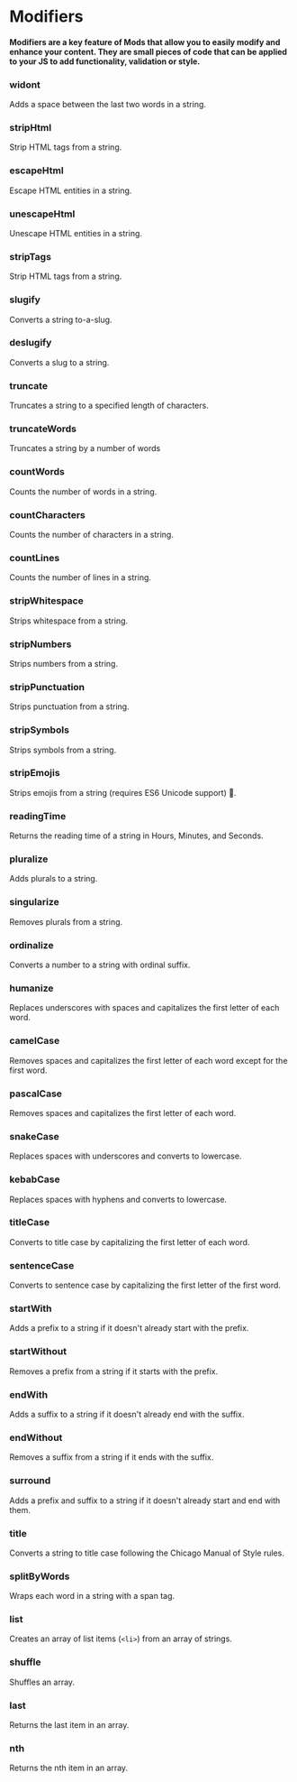 # Modifiers

#### Modifiers are a key feature of Mods that allow you to easily modify and enhance your content. They are small pieces of code that can be applied to your JS to add functionality, validation or style.

### widont
Adds a space between the last two words in a string.

### stripHtml
Strip HTML tags from a string.

### escapeHtml
Escape HTML entities in a string.

### unescapeHtml
Unescape HTML entities in a string.

### stripTags
Strip HTML tags from a string.

### slugify
Converts a string to-a-slug.

### deslugify
Converts a slug to a string.

### truncate
Truncates a string to a specified length of characters.

### truncateWords
Truncates a string by a number of words

### countWords
Counts the number of words in a string.

### countCharacters
Counts the number of characters in a string.

### countLines
Counts the number of lines in a string.

### stripWhitespace
Strips whitespace from a string.

### stripNumbers
Strips numbers from a string.

### stripPunctuation
Strips punctuation from a string.

### stripSymbols
Strips symbols from a string.

### stripEmojis
Strips emojis from a string (requires ES6 Unicode support) 🦊.

### readingTime
Returns the reading time of a string in Hours, Minutes, and Seconds.

### pluralize
Adds plurals to a string.

### singularize
Removes plurals from a string.

### ordinalize
Converts a number to a string with ordinal suffix.

### humanize
Replaces underscores with spaces and capitalizes the first letter of each word.

### camelCase
Removes spaces and capitalizes the first letter of each word except for the first word.

### pascalCase
Removes spaces and capitalizes the first letter of each word.

### snakeCase
Replaces spaces with underscores and converts to lowercase.

### kebabCase
Replaces spaces with hyphens and converts to lowercase.

### titleCase
Converts to title case by capitalizing the first letter of each word.

### sentenceCase
Converts to sentence case by capitalizing the first letter of the first word.

### startWith
Adds a prefix to a string if it doesn't already start with the prefix.

### startWithout
Removes a prefix from a string if it starts with the prefix.

### endWith
Adds a suffix to a string if it doesn't already end with the suffix.

### endWithout
Removes a suffix from a string if it ends with the suffix.

### surround
Adds a prefix and suffix to a string if it doesn't already start and end with them.

### title
Converts a string to title case following the Chicago Manual of Style rules.

### splitByWords
Wraps each word in a string with a span tag.

### list
Creates an array of list items (`<li>`) from an array of strings.

### shuffle
Shuffles an array.

### last
Returns the last item in an array.

### nth
Returns the nth item in an array.

